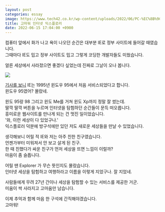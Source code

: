 ```yaml
---
layout: post
categories: essay
image: https://www.tech42.co.kr/wp-content/uploads/2022/06/PC-%EC%8B%9C%EB%8C%80-%EC%9D%B5%EC%8A%A4%ED%94%8C%EB%A1%9C%EB%9F%AC-1024x670.png
title: 고마워 인터넷 익스플로러
date: 2022-06-15 17:04:00 +0900
---
```


컴퓨터 앞에서 화가 나고 욕이 나오던 순간은 대부분 IE로 정부 사이트에 들어갈 때였습니다.  
그때마다 IE도 밉고 정부 사이트도 밉고 그렇게 코딩한 개발자들도 미웠습니다.

얼른 세상에서 사라졌으면 좋겠다 싶었는데 진짜로 그날이 오나 봅니다.

![](https://www.tech42.co.kr/wp-content/uploads/2022/06/PC-%EC%8B%9C%EB%8C%80-%EC%9D%B5%EC%8A%A4%ED%94%8C%EB%A1%9C%EB%9F%AC-1024x670.png)

[기사를 보니](https://www.tech42.co.kr/27%eb%85%84%eb%a7%8c%ec%97%90-%ec%97%ad%ec%82%ac-%ec%86%8d%ec%9c%bc%eb%a1%9c-%ec%82%ac%eb%9d%bc%ec%a7%80%eb%8a%94-%ec%9d%b8%ed%84%b0%eb%84%b7-%ec%9d%b5%ec%8a%a4%ed%94%8c%eb%a1%9c%eb%9f%ac/) IE는 1995년 윈도우 95에서 처음 서비스되었다고 합니다.  
윈도우 95였어? 몰랐네.  

윈도 95랑 98 그리고 윈도 Me를 거쳐 윈도 Xp까지 정말 잘 썼는데.  
딸깍 딸깍 버튼을 누르며 인터넷을 탐험하던 순간들이 문득 떠오릅니다.  
흥미로운 웹사이트를 만나게 되는 건 멋진 일이었습니다.  
'와, 이런 세상이 다 있었구나.'  
익스플로러 덕분에 방구석에만 있던 저도 새로운 세상들을 만날 수 있었습니다.  

생각해보니 어릴 적 IE와 저는 아주 친한 친구였습니다.  
언젠가부터 미워져서 안 보고 살게 된 친구.  
한 때 친했다가 싸운 친구가 먼저 세상을 뜨면 느낌이 이럴까?  
마음이 좀 슬픕니다.

어릴 땐 Explorer 가 무슨 뜻인지도 몰랐습니다.  
인터넷 세상을 탐험하고 여행하라고 이름을 이렇게 지었구나. 잘 지었네.

사람들에게 무려 27년 간이나 세상을 탐험할 수 있는 서비스를 제공한 거군.  
미움이 싹 사라지고 고마움만 남습니다.

이제 추억과 함께 마음 한 구석에 간직해야겠습니다.  
고마워!